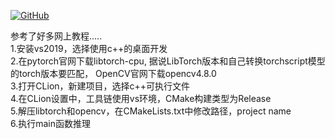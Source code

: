 <p align="left">
  <a href [https://github.com/XianYang2547]">
  <img src="https://img.shields.io/badge/Author-@XianYang-000000.svg?logo=GitHub" alt="GitHub"></a>

参考了好多网上教程.....<br>
1.安装vs2019，选择使用c++的桌面开发<br>
2.在pytorch官网下载libtorch-cpu, 据说LibTorch版本和自己转换torchscript模型的torch版本要匹配， OpenCV官网下载opencv4.8.0<br>
3.打开CLion，新建项目，选择c++可执行文件<br>
4.在CLion设置中，工具链使用vs环境，CMake构建类型为Release<br>
5.解压libtorch和opencv，在CMakeLists.txt中修改路径，project name<br>
6.执行main函数推理
